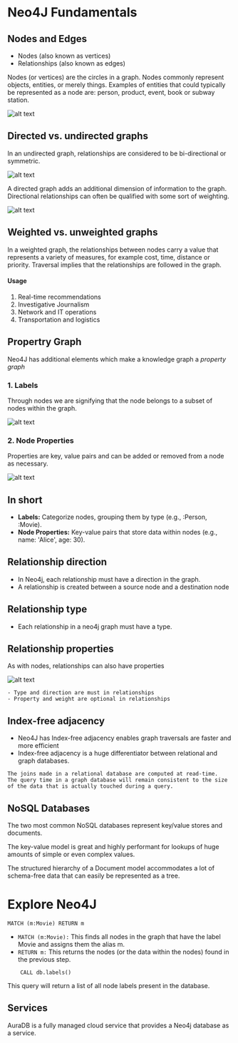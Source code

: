 # Neo4J Fundamentals
## Nodes and Edges

- Nodes (also known as vertices)
- Relationships (also known as edges)

Nodes (or vertices) are the circles in a graph. Nodes commonly represent objects, entities, or merely things. Examples of entities that could typically be represented as a node are: person, product, event, book or subway station.

![alt text](image.png)

## Directed vs. undirected graphs
In an undirected graph, relationships are considered to be bi-directional or symmetric.

![alt text](image-1.png)

A directed graph adds an additional dimension of information to the graph. Directional relationships can often be qualified with some sort of weighting. 

![alt text](image-2.png)

## Weighted vs. unweighted graphs

In a weighted graph, the relationships between nodes carry a value that represents a variety of measures, for example cost, time, distance or priority. Traversal implies that the relationships are followed in the graph.

#### Usage
1. Real-time recommendations
2. Investigative Journalism
3. Network and IT operations
4. Transportation and logistics

## Propertry Graph
Neo4J has additional elements which make a knowledge graph a *property graph*

### 1. Labels
Through nodes we are signifying that the node belongs to a subset of nodes within the graph.

![alt text](image-3.png)

### 2. Node Properties

Properties are key, value pairs and can be added or removed from a node as necessary.

![alt text](image-4.png)


## In short
- **Labels:** Categorize nodes, grouping them by type (e.g., :Person, :Movie).
- **Node Properties:** Key-value pairs that store data within nodes (e.g., name: 'Alice', age: 30).

## Relationship direction
- In Neo4j, each relationship must have a direction in the graph. 
- A relationship is created between a source node and a destination node

## Relationship type
- Each relationship in a neo4j graph must have a type. 

## Relationship properties
As with nodes, relationships can also have properties

![alt text](image-5.png)

```
- Type and direction are must in relationships
- Property and weight are optional in relationships
```

## Index-free adjacency
- Neo4J has Index-free adjacency enables graph traversals are faster and more efficient
- Index-free adjacency is a huge differentiator between relational and graph databases.

```
The joins made in a relational database are computed at read-time.
The query time in a graph database will remain consistent to the size of the data that is actually touched during a query.
```

## NoSQL Databases
The two most common NoSQL databases represent key/value stores and documents.

The key-value model is great and highly performant for lookups of huge amounts of simple or even complex values.

The structured hierarchy of a Document model accommodates a lot of schema-free data that can easily be represented as a tree.

# Explore Neo4J
```
MATCH (m:Movie) RETURN m
```
- `MATCH (m:Movie):` This finds all nodes in the graph that have the label Movie and assigns them the alias m.
- `RETURN m:` This returns the nodes (or the data within the nodes) found in the previous step.

```
    CALL db.labels()
```
This query will return a list of all node labels present in the database. 


## Services
AuraDB is a fully managed cloud service that provides a Neo4j database as a service.

